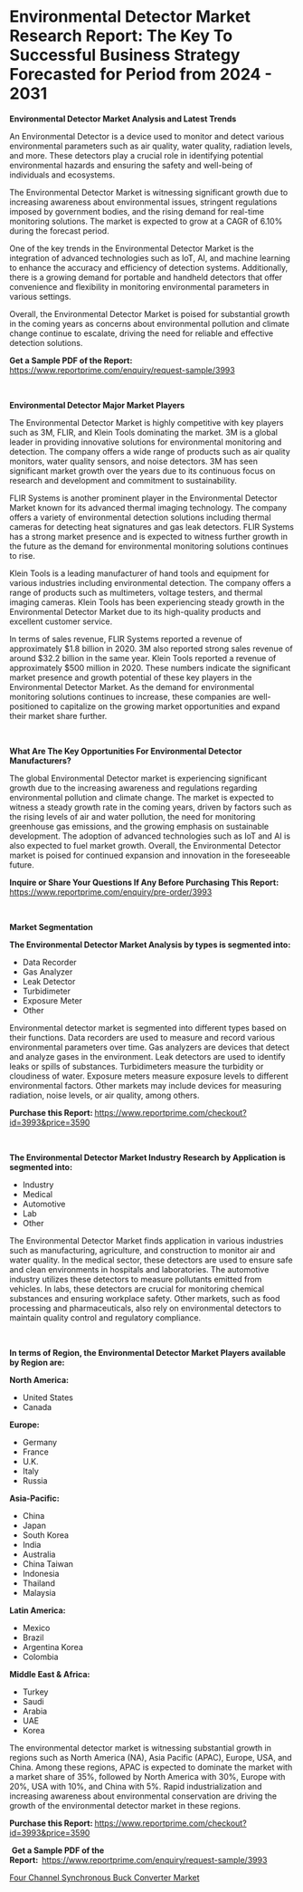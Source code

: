 <p><h1>Environmental Detector Market Research Report: The Key To Successful Business Strategy Forecasted for Period from 2024 - 2031</h1></p><p><strong>Environmental Detector Market Analysis and Latest Trends</strong></p>
<p><p>An Environmental Detector is a device used to monitor and detect various environmental parameters such as air quality, water quality, radiation levels, and more. These detectors play a crucial role in identifying potential environmental hazards and ensuring the safety and well-being of individuals and ecosystems.</p><p>The Environmental Detector Market is witnessing significant growth due to increasing awareness about environmental issues, stringent regulations imposed by government bodies, and the rising demand for real-time monitoring solutions. The market is expected to grow at a CAGR of 6.10% during the forecast period.</p><p>One of the key trends in the Environmental Detector Market is the integration of advanced technologies such as IoT, AI, and machine learning to enhance the accuracy and efficiency of detection systems. Additionally, there is a growing demand for portable and handheld detectors that offer convenience and flexibility in monitoring environmental parameters in various settings.</p><p>Overall, the Environmental Detector Market is poised for substantial growth in the coming years as concerns about environmental pollution and climate change continue to escalate, driving the need for reliable and effective detection solutions.</p></p>
<p><strong>Get a Sample PDF of the Report:&nbsp;</strong> <a href="https://www.reportprime.com/enquiry/request-sample/3993">https://www.reportprime.com/enquiry/request-sample/3993</a></p>
<p>&nbsp;</p>
<p><strong>Environmental Detector Major Market Players</strong></p>
<p><p>The Environmental Detector Market is highly competitive with key players such as 3M, FLIR, and Klein Tools dominating the market. 3M is a global leader in providing innovative solutions for environmental monitoring and detection. The company offers a wide range of products such as air quality monitors, water quality sensors, and noise detectors. 3M has seen significant market growth over the years due to its continuous focus on research and development and commitment to sustainability.</p><p>FLIR Systems is another prominent player in the Environmental Detector Market known for its advanced thermal imaging technology. The company offers a variety of environmental detection solutions including thermal cameras for detecting heat signatures and gas leak detectors. FLIR Systems has a strong market presence and is expected to witness further growth in the future as the demand for environmental monitoring solutions continues to rise.</p><p>Klein Tools is a leading manufacturer of hand tools and equipment for various industries including environmental detection. The company offers a range of products such as multimeters, voltage testers, and thermal imaging cameras. Klein Tools has been experiencing steady growth in the Environmental Detector Market due to its high-quality products and excellent customer service.</p><p>In terms of sales revenue, FLIR Systems reported a revenue of approximately $1.8 billion in 2020. 3M also reported strong sales revenue of around $32.2 billion in the same year. Klein Tools reported a revenue of approximately $500 million in 2020. These numbers indicate the significant market presence and growth potential of these key players in the Environmental Detector Market. As the demand for environmental monitoring solutions continues to increase, these companies are well-positioned to capitalize on the growing market opportunities and expand their market share further.</p></p>
<p>&nbsp;</p>
<p><strong>What Are The Key Opportunities For Environmental Detector Manufacturers?</strong></p>
<p><p>The global Environmental Detector market is experiencing significant growth due to the increasing awareness and regulations regarding environmental pollution and climate change. The market is expected to witness a steady growth rate in the coming years, driven by factors such as the rising levels of air and water pollution, the need for monitoring greenhouse gas emissions, and the growing emphasis on sustainable development. The adoption of advanced technologies such as IoT and AI is also expected to fuel market growth. Overall, the Environmental Detector market is poised for continued expansion and innovation in the foreseeable future.</p></p>
<p><strong>Inquire or Share Your Questions If Any Before Purchasing This Report:</strong> <a href="https://www.reportprime.com/enquiry/pre-order/3993">https://www.reportprime.com/enquiry/pre-order/3993</a></p>
<p>&nbsp;</p>
<p><strong>Market Segmentation</strong></p>
<p><strong>The Environmental Detector Market Analysis by types is segmented into:</strong></p>
<p><ul><li>Data Recorder</li><li>Gas Analyzer</li><li>Leak Detector</li><li>Turbidimeter</li><li>Exposure Meter</li><li>Other</li></ul></p>
<p><p>Environmental detector market is segmented into different types based on their functions. Data recorders are used to measure and record various environmental parameters over time. Gas analyzers are devices that detect and analyze gases in the environment. Leak detectors are used to identify leaks or spills of substances. Turbidimeters measure the turbidity or cloudiness of water. Exposure meters measure exposure levels to different environmental factors. Other markets may include devices for measuring radiation, noise levels, or air quality, among others.</p></p>
<p><strong>Purchase this Report:&nbsp;</strong><a href="https://www.reportprime.com/checkout?id=3993&price=3590">https://www.reportprime.com/checkout?id=3993&price=3590</a></p>
<p>&nbsp;</p>
<p><strong>The Environmental Detector Market Industry Research by Application is segmented into:</strong></p>
<p><ul><li>Industry</li><li>Medical</li><li>Automotive</li><li>Lab</li><li>Other</li></ul></p>
<p><p>The Environmental Detector Market finds application in various industries such as manufacturing, agriculture, and construction to monitor air and water quality. In the medical sector, these detectors are used to ensure safe and clean environments in hospitals and laboratories. The automotive industry utilizes these detectors to measure pollutants emitted from vehicles. In labs, these detectors are crucial for monitoring chemical substances and ensuring workplace safety. Other markets, such as food processing and pharmaceuticals, also rely on environmental detectors to maintain quality control and regulatory compliance.</p></p>
<p>&nbsp;</p>
<p><strong>In terms of Region, the Environmental Detector Market Players available by Region are:</strong></p>
<p>
    <p> <strong> North America: </strong>
        <ul>
            <li>United States</li>
            <li>Canada</li>
        </ul>
        </p> 
    <p> <strong> Europe: </strong>
        <ul>
            <li>Germany</li>
            <li>France</li>
            <li>U.K.</li>
            <li>Italy</li>
            <li>Russia</li>
        </ul>
        </p> 
    <p> <strong> Asia-Pacific: </strong>
        <ul>
            <li>China</li>
            <li>Japan</li>
            <li>South Korea</li>
            <li>India</li>
            <li>Australia</li>
            <li>China Taiwan</li>
            <li>Indonesia</li>
            <li>Thailand</li>
            <li>Malaysia</li>
        </ul>
        </p> 
    <p> <strong> Latin America: </strong>
        <ul>
            <li>Mexico</li>
            <li>Brazil</li>
            <li>Argentina Korea</li>
            <li>Colombia</li>
        </ul>
        </p> 
    <p> <strong> Middle East & Africa: </strong>
        <ul>
            <li>Turkey</li>
            <li>Saudi</li>
            <li>Arabia</li>
            <li>UAE</li>
            <li>Korea</li>
        </ul>
    </p>
    </p>
<p><p>The environmental detector market is witnessing substantial growth in regions such as North America (NA), Asia Pacific (APAC), Europe, USA, and China. Among these regions, APAC is expected to dominate the market with a market share of 35%, followed by North America with 30%, Europe with 20%, USA with 10%, and China with 5%. Rapid industrialization and increasing awareness about environmental conservation are driving the growth of the environmental detector market in these regions.</p></p>
<p><strong>Purchase this Report: </strong><a href="https://www.reportprime.com/checkout?id=3993&price=3590">https://www.reportprime.com/checkout?id=3993&price=3590</a></p>
<p>&nbsp;<strong>Get a Sample PDF of the Report:&nbsp;&nbsp;</strong><a href="https://www.reportprime.com/enquiry/request-sample/3993">https://www.reportprime.com/enquiry/request-sample/3993</a></p>
<p><strong></strong></p>
<p><p><a href="https://github.com/AKSHATREPORTPRIME/Market-Research-Report-List-4/blob/main/four-channel-synchronous-buck-converter-market.md">Four Channel Synchronous Buck Converter Market</a></p></p>
